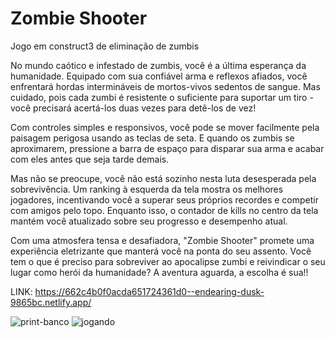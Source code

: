 # Zombie Shooter
Jogo em construct3 de eliminação de zumbis

No mundo caótico e infestado de zumbis, você é a última esperança da humanidade. Equipado com sua confiável arma e reflexos afiados, você enfrentará hordas intermináveis de mortos-vivos sedentos de sangue. Mas cuidado, pois cada zumbi é resistente o suficiente para suportar um tiro - você precisará acertá-los duas vezes para detê-los de vez!

Com controles simples e responsivos, você pode se mover facilmente pela paisagem perigosa usando as teclas de seta. E quando os zumbis se aproximarem, pressione a barra de espaço para disparar sua arma e acabar com eles antes que seja tarde demais.

Mas não se preocupe, você não está sozinho nesta luta desesperada pela sobrevivência. Um ranking à esquerda da tela mostra os melhores jogadores, incentivando você a superar seus próprios recordes e competir com amigos pelo topo. Enquanto isso, o contador de kills no centro da tela mantém você atualizado sobre seu progresso e desempenho atual.

Com uma atmosfera tensa e desafiadora, "Zombie Shooter" promete uma experiência eletrizante que manterá você na ponta do seu assento. Você tem o que é preciso para sobreviver ao apocalipse zumbi e reivindicar o seu lugar como herói da humanidade? A aventura aguarda, a escolha é sua!!

LINK: https://662c4b0f0acda651724361d0--endearing-dusk-9865bc.netlify.app/

![print-banco](https://github.com/arthurhenriquedepaula/GAME-ZOMBIE/assets/81483650/2dbdbeb1-ff21-459b-9831-e2ed35280ffd)
![jogando](https://github.com/arthurhenriquedepaula/GAME-ZOMBIE/assets/81483650/3c20f437-fc0f-47a6-b55a-c469fdeafe8e)

